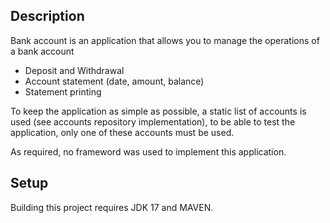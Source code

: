 ## Description
Bank account is an application that allows you to manage the operations of a bank account
- Deposit and Withdrawal
- Account statement (date, amount, balance)
- Statement printing
 
To keep the application as simple as possible, a static list of accounts is used (see accounts repository implementation), to be able to test the application,
only one of these accounts must be used.

As required, no frameword was used to implement this application.

## Setup
Building this project requires JDK 17 and MAVEN.
